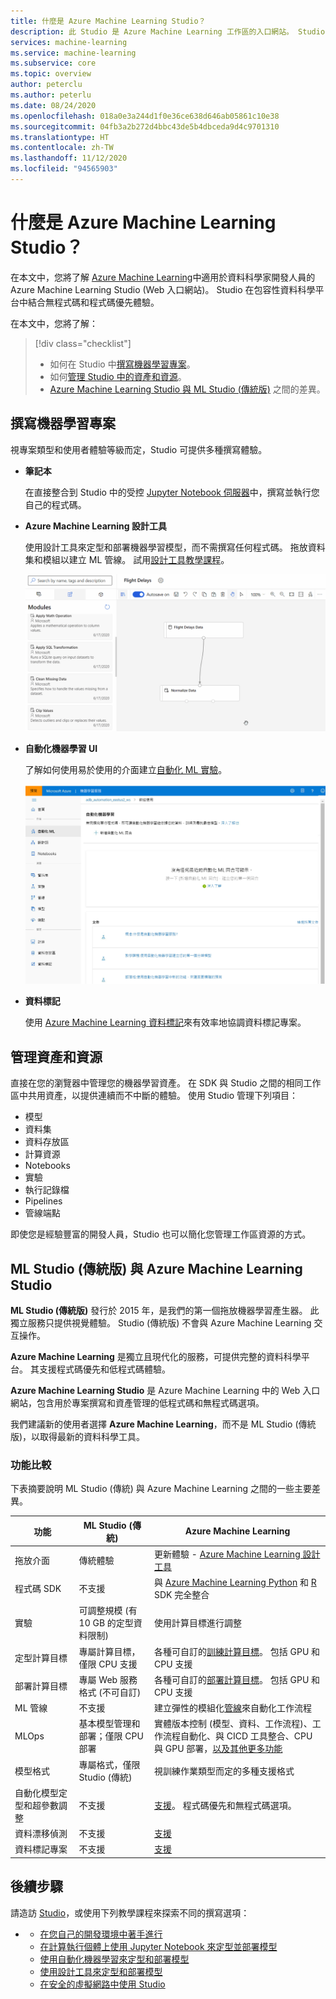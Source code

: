 ```yaml
---
title: 什麼是 Azure Machine Learning Studio？
description: 此 Studio 是 Azure Machine Learning 工作區的入口網站。 Studio 在包容性資料科學平台中結合無程式碼和程式碼優先體驗。
services: machine-learning
ms.service: machine-learning
ms.subservice: core
ms.topic: overview
author: peterclu
ms.author: peterlu
ms.date: 08/24/2020
ms.openlocfilehash: 018a0e3a244d1f0e36ce638d646ab05861c10e38
ms.sourcegitcommit: 04fb3a2b272d4bbc43de5b4dbceda9d4c9701310
ms.translationtype: HT
ms.contentlocale: zh-TW
ms.lasthandoff: 11/12/2020
ms.locfileid: "94565903"
---
```

# <a name="what-is-azure-machine-learning-studio"></a>什麼是 Azure Machine Learning Studio？

在本文中，您將了解 [Azure Machine Learning](overview-what-is-azure-ml.md)中適用於資料科學家開發人員的 Azure Machine Learning Studio (Web 入口網站)。 Studio 在包容性資料科學平台中結合無程式碼和程式碼優先體驗。

在本文中，您將了解：
>[!div class="checklist"]
> - 如何在 Studio 中[撰寫機器學習專案](#author-machine-learning-projects)。
> - 如何[管理 Studio 中的資產和資源](#manage-assets-and-resources)。
> - [Azure Machine Learning Studio 與 ML Studio (傳統版)](#ml-studio-classic-vs-azure-machine-learning-studio) 之間的差異。


## <a name="author-machine-learning-projects"></a>撰寫機器學習專案

視專案類型和使用者體驗等級而定，Studio 可提供多種撰寫體驗。

+ **筆記本**

  在直接整合到 Studio 中的受控 [Jupyter Notebook 伺服器](how-to-run-jupyter-notebooks.md)中，撰寫並執行您自己的程式碼。 

+ **Azure Machine Learning 設計工具**

  使用設計工具來定型和部署機器學習模型，而不需撰寫任何程式碼。 拖放資料集和模組以建立 ML 管線。 試用[設計工具教學課程](tutorial-designer-automobile-price-train-score.md)。

    ![Azure Machine Learning 設計工具範例](media/concept-designer/designer-drag-and-drop.gif)

+ **自動化機器學習 UI**

  了解如何使用易於使用的介面建立[自動化 ML 實驗](tutorial-first-experiment-automated-ml.md)。 

  [![Azure Machine Learning Studio 導覽窗格](./media/overview-what-is-azure-ml/azure-machine-learning-automated-ml-ui.jpg)](./media/overview-what-is-azure-ml/azure-machine-learning-automated-ml-ui.jpg)

+ **資料標記**

    使用 [Azure Machine Learning 資料標記](how-to-create-labeling-projects.md)來有效率地協調資料標記專案。

## <a name="manage-assets-and-resources"></a>管理資產和資源

直接在您的瀏覽器中管理您的機器學習資產。 在 SDK 與 Studio 之間的相同工作區中共用資產，以提供連續而不中斷的體驗。 使用 Studio 管理下列項目：

- 模型
- 資料集
- 資料存放區
- 計算資源
- Notebooks
- 實驗
- 執行記錄檔
- Pipelines 
- 管線端點

即使您是經驗豐富的開發人員，Studio 也可以簡化您管理工作區資源的方式。

## <a name="ml-studio-classic-vs-azure-machine-learning-studio"></a>ML Studio (傳統版) 與 Azure Machine Learning Studio

**ML Studio (傳統版)** 發行於 2015 年，是我們的第一個拖放機器學習產生器。 此獨立服務只提供視覺體驗。 Studio (傳統版) 不會與 Azure Machine Learning 交互操作。

**Azure Machine Learning** 是獨立且現代化的服務，可提供完整的資料科學平台。 其支援程式碼優先和低程式碼體驗。

**Azure Machine Learning Studio** 是 Azure Machine Learning 中的 Web 入口網站，包含用於專案撰寫和資產管理的低程式碼和無程式碼選項。 

我們建議新的使用者選擇 **Azure Machine Learning**，而不是 ML Studio (傳統版)，以取得最新的資料科學工具。

### <a name="feature-comparison"></a>功能比較

下表摘要說明 ML Studio (傳統) 與 Azure Machine Learning 之間的一些主要差異。

| 功能 | ML Studio (傳統) | Azure Machine Learning |
|---| --- | --- |
| 拖放介面 | 傳統體驗 | 更新體驗 - [Azure Machine Learning 設計工具](concept-designer.md)| 
| 程式碼 SDK | 不支援 | 與 [Azure Machine Learning Python](/python/api/overview/azure/ml/) 和 [R](tutorial-1st-r-experiment.md) SDK 完全整合 |
| 實驗 | 可調整規模 (有 10 GB 的定型資料限制) | 使用計算目標進行調整 |
| 定型計算目標 | 專屬計算目標，僅限 CPU 支援 | 各種可自訂的[訓練計算目標](concept-compute-target.md#train)。 包括 GPU 和 CPU 支援 | 
| 部署計算目標 | 專屬 Web 服務格式 (不可自訂) | 各種可自訂的[部署計算目標](concept-compute-target.md#deploy)。 包括 GPU 和 CPU 支援 |
| ML 管線 | 不支援 | 建立彈性的模組化[管線](concept-ml-pipelines.md)來自動化工作流程 |
| MLOps | 基本模型管理和部署；僅限 CPU 部署 | 實體版本控制 (模型、資料、工作流程)、工作流程自動化、與 CICD 工具整合、CPU 與 GPU 部署，[以及其他更多功能](concept-model-management-and-deployment.md) |
| 模型格式 | 專屬格式，僅限 Studio (傳統) | 視訓練作業類型而定的多種支援格式 |
| 自動化模型定型和超參數調整 |  不支援 | [支援](concept-automated-ml.md)。 程式碼優先和無程式碼選項。 | 
| 資料漂移偵測 | 不支援 | [支援](how-to-monitor-datasets.md) |
| 資料標記專案 | 不支援 | [支援](how-to-create-labeling-projects.md) |


## <a name="next-steps"></a>後續步驟

請造訪 [Studio](https://ml.azure.com)，或使用下列教學課程來探索不同的撰寫選項：  

- + [在您自己的開發環境中著手進行](tutorial-1st-experiment-sdk-setup-local.md)
  + [在計算執行個體上使用 Jupyter Notebook 來定型並部署模型](tutorial-1st-experiment-sdk-setup.md)
  + [使用自動化機器學習來定型和部署模型](tutorial-first-experiment-automated-ml.md)  
  + [使用設計工具來定型和部署模型](tutorial-designer-automobile-price-train-score.md)
  + [在安全的虛擬網路中使用 Studio](how-to-enable-studio-virtual-network.md)